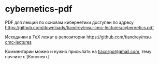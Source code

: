 cybernetics-pdf
===============

PDF для лекций по основам кибернетики доступен по адресу https://github.com/downloads/tiandrey/msu-cmc-lectures/cybernetics.pdf

Исходники в TeX лежат в репозитории https://github.com/tiandrey/msu-cmc-lectures

Комментарии можно и нужно присылать на tiacorpo@gmail.com, тему начните с [Конспект]